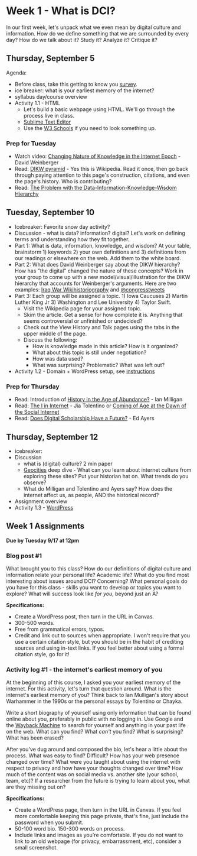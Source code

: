 # Week 1 - What is DCI?

In our first week, let's unpack what we even mean by digital culture and information. How do we define something that we are surrounded by every day? How do we talk about it? Study it? Analyze it? Critique it?


## Thursday, September 5

Agenda:

* Before class, take this getting to know you [survey](https://forms.gle/DUYd5sfxwUBZmgcv9).
* ice breaker: what is your earliest memory of the internet?
* syllabus day/course overview
* Activity 1.1 - HTML
	* Let's build a basic webpage using HTML. We'll go through the process live in class.
	* [Sublime Text Editor](https://www.sublimetext.com/)
	* Use the [W3 Schools](https://www.w3schools.com/html/) if you need to look something up. 


### Prep for Tuesday

* Watch video: [Changing Nature of Knowledge in the Internet Epoch](https://www.youtube.com/watch?v=Ay7X0XDztRw) - David Weinberger
* Read: [DIKW pyramid](https://en.wikipedia.org/wiki/DIKW_pyramid) - Yes this is Wikipedia. Read it once, then go back through paying attention to this page's construction, citations, and even the page's history. Who is contributing? 
* Read: [The Problem with the Data-Information-Knowledge-Wisdom Hierarchy](https://hbr.org/2010/02/data-is-to-info-as-info-is-not)


## Tuesday, September 10
* Icebreaker: Favorite snow day activity?
* Discussion - what is data? information? digital? Let's work on defining terms and understanding how they fit together.
* Part 1: What is data, information, knowledge, and wisdom? At your table, brainstorm 1) keywords 2) your own definitions and 3) definitions from our readings or elsewhere on the web. Add them to the white board. 
* Part 2: What does David Weinberger say about the DIKW hierarchy? How has "the digital" changed the nature of these concepts? Work in your group to come up with a new model/visual/illustration for the DIKW hierarchy that accounts for Weinberger's arguments. Here are two examples: [Iraq War Wikihistoriography](https://jamesbridle.com/works/iraq-war-wikihistoriography) and [@congresstweets](http://opentranscripts.org/transcript/congressedits-politics-wikipedia-twitter/)
* Part 3: Each group will be assigned a topic. 1) Iowa Caucuses 2) Martin Luther King Jr 3) Washington and Lee University 4) Taylor Swift.
	* Visit the Wikipedia page for your assigned topic.
	* Skim the article. Get a sense for how complete it is. Anything that seems controversial or unfinished or undecided?
	* Check out the View History and Talk pages using the tabs in the upper middle of the page. 
	* Discuss the following:
		* How is knowledge made in this article? How is it organized?
		* What about this topic is still under negotiation? 
		* How was data used? 
		* What was surprising? Problematic? What was left out?
* Activity 1.2 - Domain + WordPress setup, see [instructions](https://mackenziekbrooks.github.io/dci101-w24/domain/#domain-instructions)


### Prep for Thursday

* Read: Introduction of [History in the Age of Abundance?](https://ebookcentral.proquest.com/lib/wlu/reader.action?docID=5732673) - Ian Milligan
* Read: [The I in Internet](https://lab.cccb.org/en/the-i-in-the-internet/) - Jia Tolentino or [Coming of Age at the Dawn of the Social Internet](https://www.newyorker.com/culture/the-weekend-essay/coming-of-age-at-the-dawn-of-the-social-internet)
* Read: [Does Digital Scholarship Have a Future?](https://er.educause.edu/articles/2013/8/does-digital-scholarship-have-a-future) - Ed Ayers


## Thursday, September 12
* icebreaker: 
* Discussion
	* what is (digital) culture? 2 min paper
	* [Geocities](https://geocities.restorativland.org/) deep dive - What can you learn about internet culture from exploring these sites? Put your historian hat on. What trends do you observe? 
	* What do Milligan and Tolentino and Ayers say? How does the internet affect us, as people, AND the historical record?  	 
* Assignment overview 
* Activity 1.3 - [WordPress](https://mackenziekbrooks.github.io/dci101-w24/domain/#install-wordpress)


## Week 1 Assignments

**Due by Tuesday 9/17 at 12pm**

### Blog post #1

What brought you to this class? How do our definitions of digital culture and information relate your personal life? Academic life? What do you find most interesting about issues around DCI? Concerning? What personal goals do you have for this class - skills you want to develop or topics you want to explore? What will success look like *for you*, beyond just an A? 

**Specifications:**

* Create a WordPress post, then turn in the URL in Canvas. 
* 300-500 words.
* Free from grammatical errors, typos. 
* Credit and link out to sources when appropriate. I won't require that you use a certain citation style, but you should be in the habit of crediting sources and using in-text links. If you feel better about using a formal citation style, go for it! 

### Activity log #1 - the internet's earliest memory of you

At the beginning of this course, I asked you your earliest memory of the internet. For this activity, let's turn that question around. What is the internet's earliest memory of you? Think back to Ian Mulligan's story about Warhammer in the 1990s or the personal essays by Tolentino or Chayka.

Write a short biography of yourself using only information that can be found online about you, preferably in public with no logging in. Use Google and the [Wayback Machine](https://archive.org/web/) to search for yourself and anything in your past life on the web. What can you find? What *can't* you find? What is surprising? What has been erased? 

After you've dug around and composed the bio, let's hear a little about the process. What was easy to find? Difficult? How has your web presence changed over time? What were you taught about using the internet with respect to privacy and how have your thoughts changed over time? How much of the content was on social media vs. another site (your school, team, etc)? If a researcher from the future is trying to learn about you, what are they missing out on? 

**Specifications:** 

* Create a WordPress page, then turn in the URL in Canvas. If you feel more comfortable keeping this page private, that's fine, just include the password when you submit.
* 50-100 word bio. 150-300 words on process. 
* Include links and images as you're comfortable. If you do not want to link to an old webpage (for privacy, embarrassment, etc), consider a small screenshot. 

